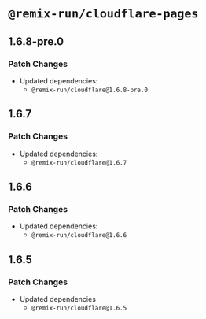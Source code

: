 # `@remix-run/cloudflare-pages`

## 1.6.8-pre.0

### Patch Changes

- Updated dependencies:
  - `@remix-run/cloudflare@1.6.8-pre.0`

## 1.6.7

### Patch Changes

- Updated dependencies:
  - `@remix-run/cloudflare@1.6.7`

## 1.6.6

### Patch Changes

- Updated dependencies:
  - `@remix-run/cloudflare@1.6.6`

## 1.6.5

### Patch Changes

- Updated dependencies
  - `@remix-run/cloudflare@1.6.5`

